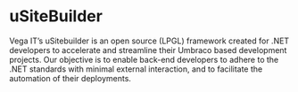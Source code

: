 uSiteBuilder
============

Vega IT’s uSitebuilder is an open source (LPGL) framework created for .NET developers to accelerate and streamline their Umbraco based development projects. Our objective is to enable back-end developers to adhere to the .NET standards with minimal external interaction, and to facilitate the automation of their deployments.
